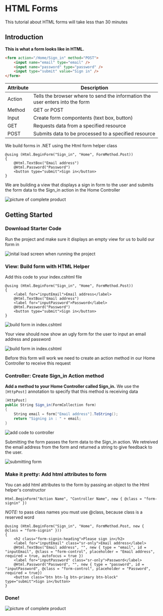 # HTML Forms

This tutorial about HTML forms will take less than 30 minutes

## Introduction

**This is what a form looks like in HTML.**  

```html
<form action="/Home/Sign_in" method="POST">
	<input name="email" type="email" />
	<input name="password" type="password" />
	<input type="submit" value="Sign in" />
</form>
```

Attribute | Description
--------- | -----------
Action    | Tells the browser where to send the information the user enters into the form
Method    | GET or POST
Input     | Create form compontents (text box, button)
GET       | Requests data from a specified resource
POST      | Submits data to be processed to a specified resource

We build forms in .NET using the Html form helper class
```
@using (Html.BeginForm("Sign_in", "Home", FormMethod.Post))
{
    @Html.TextBox("Email address")
    @Html.Password("Password")
    <button type="submit">Sign in</button>
}
```
We are building a view that displays a sign in form to the user and submits the form data to the Sign_in action in the Home Controller

![picture of complete product](images/finished.png)

## Getting Started

### Download Starter Code

Run the project and make sure it displays an empty view for us to build our form in

![inital load screen when running the project](images/initial-run.png)

### View: Build form with HTML Helper

Add this code to your index.cshtml file

```
@using (Html.BeginForm("Sign_in", "Home", FormMethod.Post))
{
    <label for="inputEmail">Email address</label>
    @Html.TextBox("Email address")
    <label for="inputPassword">Password</label>
    @Html.Password("Password")
    <button type="submit">Sign in</button>
}
```

![build form in index.cshtml](images/build-form.png)

Your view should now show an ugly form for the user to input an email address and password

![build form in index.cshtml](images/ugly-form.png)

Before this form will work we need to create an action method in our Home Controller to receive this request

### Controller: Create Sign_in Action method

**Add a method to your Home Controller called Sign_in.**  We use the `[HttpPost]` annotation to specify that this method is receiving data

``` csharp
[HttpPost]
public String Sign_in(FormCollection form)
{
    String email = form["Email address"].ToString();
    return "Signing in : " + email; 
}
```

![add code to controller](images/controller.png)

Submitting the form passes the form data to the Sign_in action.  We retreived the email address from the form and returned a string to give feedback to the user.

![submitting form](images/submitting-form.png)

### Make it pretty: Add html attributes to form

You can add html attributes to the form by passing an object to the Html helper's constructor

```
Html.BeginForm("Action Name", "Controller Name", new { @class = "form-signin" })
```

*NOTE:* to pass class names you must use @class, because class is a reserved word


```
@using (Html.BeginForm("Sign_in", "Home", FormMethod.Post, new { @class = "form-signin" }))
{
    <h2 class="form-signin-heading">Please sign in</h2>
    <label for="inputEmail" class="sr-only">Email address</label>
    @Html.TextBox("Email address", "", new { type = "email", id = "inputEmail", @class = "form-control", placeholder = "Email address", required = true, autofocus = true })
    <label for="inputPassword" class="sr-only">Password</label>
    @Html.Password("Password", "", new { type = "password", id = "inputPassword", @class = "form-control", placeholder = "Password", required = true})
    <button class="btn btn-lg btn-primary btn-block" type="submit">Sign in</button>
}
```
### Done!

![picture of complete product](images/finished.png)
